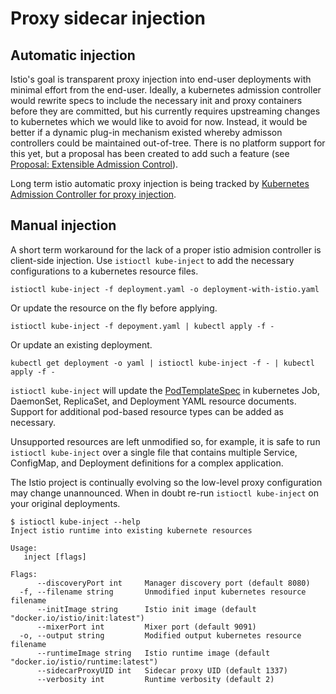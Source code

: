 # Proxy sidecar injection

## Automatic injection

Istio's goal is transparent proxy injection into end-user deployments
with minimal effort from the end-user. Ideally, a kubernetes admission
controller would rewrite specs to include the necessary init and proxy
containers before they are committed, but his currently requires
upstreaming changes to kubernetes which we would like to avoid for
now. Instead, it would be better if a dynamic plug-in mechanism
existed whereby admisson controllers could be maintained
out-of-tree. There is no platform support for this yet, but a proposal
has been created to add such a feature
(see [Proposal: Extensible Admission Control](https://github.com/kubernetes/community/pull/132/)).

Long term istio automatic proxy injection is being tracked
by [Kubernetes Admission Controller for proxy injection](https://github.com/istio/manager/issues/57).

## Manual injection

A short term workaround for the lack of a proper istio admision
controller is client-side injection. Use `istioctl kube-inject` to add the
necessary configurations to a kubernetes resource files.

    istioctl kube-inject -f deployment.yaml -o deployment-with-istio.yaml

Or update the resource on the fly before applying.

    istioctl kube-inject -f depoyment.yaml | kubectl apply -f -

Or update an existing deployment.

    kubectl get deployment -o yaml | istioctl kube-inject -f - | kubectl apply -f -

`istioctl kube-inject` will update
the [PodTemplateSpec](https://kubernetes.io/docs/api-reference/v1/definitions/#_v1_podtemplatespec) in
kubernetes Job, DaemonSet, ReplicaSet, and Deployment YAML resource
documents. Support for additional pod-based resource types can be
added as necessary.

Unsupported resources are left unmodified so, for example, it is safe
to run `istioctl kube-inject` over a single file that contains multiple
Service, ConfigMap, and Deployment definitions for a complex
application.

The Istio project is continually evolving so the low-level proxy
configuration may change unannounced. When in doubt re-run `istioctl kube-inject`
on your original deployments.

```
$ istioctl kube-inject --help
Inject istio runtime into existing kubernete resources

Usage:
   inject [flags]

Flags:
      --discoveryPort int     Manager discovery port (default 8080)
  -f, --filename string       Unmodified input kubernetes resource filename
      --initImage string      Istio init image (default "docker.io/istio/init:latest")
      --mixerPort int         Mixer port (default 9091)
  -o, --output string         Modified output kubernetes resource filename
      --runtimeImage string   Istio runtime image (default "docker.io/istio/runtime:latest")
      --sidecarProxyUID int   Sidecar proxy UID (default 1337)
      --verbosity int         Runtime verbosity (default 2)
```

